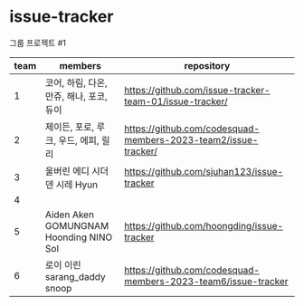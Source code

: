 # issue-tracker
그룹 프로젝트 #1 

|team|members|repository|
|---|---|---|
|1|코어, 하림, 다온, 만쥬, 해나, 포코, 듀이|https://github.com/issue-tracker-team-01/issue-tracker/|
|2|제이든, 포로, 루크, 우드, 에피, 릴리|https://github.com/codesquad-members-2023-team2/issue-tracker/|
|3|울버린 에디 시더 덴 시레 Hyun|https://github.com/sjuhan123/issue-tracker|
|4| | |
|5| Aiden Aken GOMUNGNAM Hoonding NINO Sol | https://github.com/hoongding/issue-tracker |
|6|로이 이린 sarang_daddy snoop|https://github.com/codesquad-members-2023-team6/issue-tracker|
